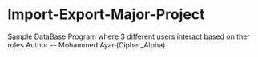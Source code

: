 # Import-Export-Major-Project
Sample DataBase Program where 3 different users interact based on ther roles
Author -- Mohammed Ayan(Cipher_Alpha)